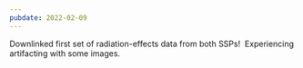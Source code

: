 ```yaml
---
pubdate: 2022-02-09
---
```


Downlinked first set of radiation-effects data from both SSPs!  Experiencing artifacting with some images.
